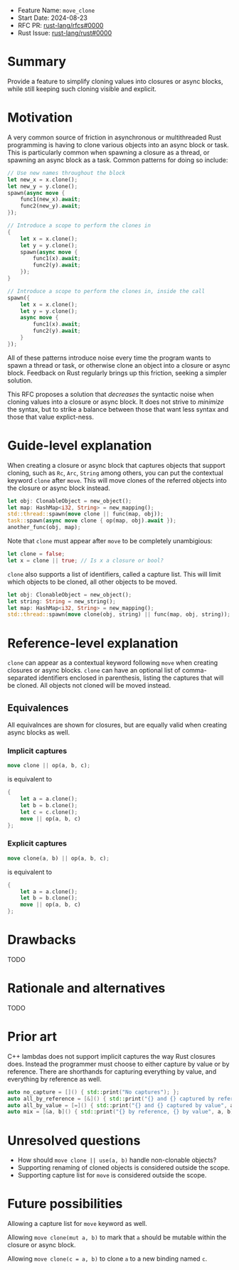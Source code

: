 - Feature Name: `move_clone`
- Start Date: 2024-08-23
- RFC PR: [rust-lang/rfcs#0000](https://github.com/rust-lang/rfcs/pull/0000)
- Rust Issue: [rust-lang/rust#0000](https://github.com/rust-lang/rust/issues/0000)

# Summary
[summary]: #summary

Provide a feature to simplify cloning values into closures or async blocks, while still keeping such cloning visible and explicit.

# Motivation
[motivation]: #motivation

A very common source of friction in asynchronous or multithreaded Rust
programming is having to clone various objects into
an async block or task. This is particularly common when spawning a closure as
a thread, or spawning an async block as a task. Common patterns for doing so
include:

```rust
// Use new names throughout the block
let new_x = x.clone();
let new_y = y.clone();
spawn(async move {
    func1(new_x).await;
    func2(new_y).await;
});

// Introduce a scope to perform the clones in
{
    let x = x.clone();
    let y = y.clone();
    spawn(async move {
        func1(x).await;
        func2(y).await;
    });
}

// Introduce a scope to perform the clones in, inside the call
spawn({
    let x = x.clone();
    let y = y.clone();
    async move {
        func1(x).await;
        func2(y).await;
    }
});
```

All of these patterns introduce noise every time the program wants to spawn a
thread or task, or otherwise clone an object into a closure or async block.
Feedback on Rust regularly brings up this friction, seeking a simpler solution.

This RFC proposes a solution that *decreases* the syntactic noise when cloning values
into a closure or async block. It does not strive to *minimize* the syntax, but to
strike a balance between those that want less syntax and those that value explict-ness.

# Guide-level explanation
[guide-level-explanation]: #guide-level-explanation

When creating a closure or async block that captures objects that support cloning, such as `Rc`,
`Arc`, `String` among others, you can put the contextual keyword `clone` after `move`. This will
move clones of the referred objects into the closure or async block instead.

```rust
let obj: ClonableObject = new_object();
let map: HashMap<i32, String> = new_mapping();
std::thread::spawn(move clone || func(map, obj));
task::spawn(async move clone { op(map, obj).await });
another_func(obj, map);
```

Note that `clone` must appear after `move` to be completely unambigious:

```rust
let clone = false;
let x = clone || true; // Is x a closure or bool?
```

`clone` also supports a list of identifiers, called a capture list. This will limit which objects to be cloned,
all other objects to be moved.

```rust
let obj: ClonableObject = new_object();
let string: String = new_string();
let map: HashMap<i32, String> = new_mapping();
std::thread::spawn(move clone(obj, string) || func(map, obj, string)); // only obj and string are cloned and moved, map is moved into the closure.
```

# Reference-level explanation
[reference-level-explanation]: #reference-level-explanation

`clone` can appear as a contextual keyword following `move` when creating closures or async blocks. `clone`
can have an optional list of comma-separated identifiers enclosed in parenthesis, listing the captures that
will be cloned. All objects not cloned will be moved instead.

## Equivalences

All equivalnces are shown for closures, but are equally valid when creating async blocks as well.

### Implicit captures

```rust
move clone || op(a, b, c);
```

is equivalent to

```rust
{
    let a = a.clone();
    let b = b.clone();
    let c = c.clone();
    move || op(a, b, c)
};
```

### Explicit captures

```rust
move clone(a, b) || op(a, b, c);
```

is equivalent to

```rust
{
    let a = a.clone();
    let b = b.clone();
    move || op(a, b, c)
};
```

# Drawbacks
[drawbacks]: #drawbacks

TODO

# Rationale and alternatives
[rationale-and-alternatives]: #rationale-and-alternatives

TODO

# Prior art
[prior-art]: #prior-art

C++ lambdas does not support implicit captures the way Rust closures does. Instead
the programmer must choose to either capture by value or by reference. There are
shorthands for capturing everything by value, and everything by reference as well.

```c++
auto no_capture = []() { std::print("No captures"); };
auto all_by_reference = [&]() { std::print("{} and {} captured by reference", a, b); };
auto all_by_value = [=]() { std::print("{} and {} captured by value", a, b); };
auto mix = [&a, b]() { std::print("{} by reference, {} by value", a, b); };
```

# Unresolved questions
[unresolved-questions]: #unresolved-questions

- How should `move clone || use(a, b)` handle non-clonable objects?
- Supporting renaming of cloned objects is considered outside the scope.
- Supporting capture list for `move` is considered outside the scope.

# Future possibilities
[future-possibilities]: #future-possibilities

Allowing a capture list for `move` keyword as well.

Allowing `move clone(mut a, b)` to mark that `a` should be mutable within the closure or async block.

Allowing `move clone(c = a, b)` to clone `a` to a new binding named `c`.